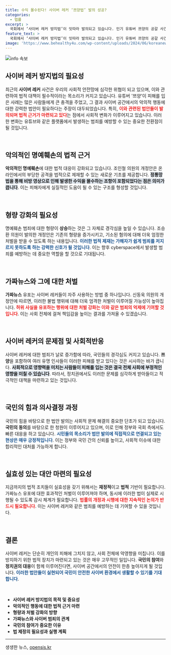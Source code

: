 ```yaml
---
title: 수익 몰수된다! 사이버 레커 ‘쯔양법’ 발의 성공?
categories:
  - 법률
excerpt: >
  국회에서 ‘사이버 레커 방지법’이 잇따라 발의되고 있습니다. 인기 유튜버 쯔양의 공갈 사건을 계기로, 악의적 명예훼손에 대한 처벌과 비방 영상 수익 몰수를 위한 법적 근거가 마련될 전망입니다.
feature_text: >
  국회에서 ‘사이버 레커 방지법’이 잇따라 발의되고 있습니다. 인기 유튜버 쯔양의 공갈 사건을 계기로, 악의적 명예훼손에 대한 처벌과 비방 영상 수익 몰수를 위한 법적 근거가 마련될 전망입니다.
image: 'https://www.behealthy4u.com/wp-content/uploads/2024/06/koreanews.jpg'
---
```


<p><img src="https://www.behealthy4u.com/wp-content/uploads/2024/06/koreanews.jpg" alt="info 속보" /></p>

<h2 data-ke-size="size26">사이버 레커 방지법의 필요성</h2>

<p data-ke-size="size16">최근의 <b>사이버 레커</b> 사건은 우리의 사회적 안전망에 심각한 위협이 되고 있으며, 이와 관련하여 법적 대책이 필수적이라는 목소리가 커지고 있습니다. 유튜버 '쯔양'이 피해를 입은 사례는 많은 사람들에게 큰 충격을 주었고, 그 결과 사이버 공간에서의 악의적 행동에 대한 강력한 법안이 필요하다는 주장이 대두되었습니다. 특히, <b><span style="color: #ee2323;">이와 관련된 법안들이 발의되며 법적 근거가 마련되고 있다</span></b>는 점에서 사회적 변화가 이루어지고 있습니다. 이러한 변화는 유튜브와 같은 플랫폼에서 발생하는 범죄를 예방할 수 있는 중요한 전환점이 될 것입니다.</p>

<p data-ke-size="size16">&nbsp;</p>

<h2 data-ke-size="size26">악의적인 명예훼손의 법적 근거</h2>

<p data-ke-size="size16"><b>악의적인 명예훼손</b>에 대한 법적 대응이 강화되고 있습니다. 조인철 의원의 개정안은 온라인에서의 부당한 공격을 법적으로 제재할 수 있는 새로운 기초를 제공합니다. <b><span style="background-color: #21538527;">정통망법을 통해 비방 영상으로 인해 발생한 수익을 몰수하는 조항이 포함되었다는 점은 의미가 큽니다</span></b>. 이는 피해자에게 실질적인 도움이 될 수 있는 구조를 형성할 것입니다.</p>

<p data-ke-size="size16">&nbsp;</p>

<h2 data-ke-size="size26">형량 강화의 필요성</h2>

<p data-ke-size="size16">명예훼손 범죄에 대한 형량이 <b>상승</b>하는 것은 그 자체로 경각심을 높일 수 있습니다. 조승환 의원이 발의한 개정안은 기존의 형량을 증가시키고, 기소된 혐의에 대해 더욱 엄정한 처벌을 받을 수 있도록 하는 내용입니다. <b><span style="color: #1a5490;">이러한 법적 제재는 가해자가 쉽게 범죄를 저지르지 못하도록 하는 강력한 신호가 될 것입니다</span></b>. 이는 향후 cyberspace에서 발생할 범죄를 예방하는 데 중요한 역할을 할 것으로 기대됩니다.</p>

<p data-ke-size="size16">&nbsp;</p>

<h2 data-ke-size="size26">가짜뉴스와 그에 대한 처벌</h2>

<p data-ke-size="size16"><b>가짜뉴스</b> 유포는 사이버 레커들이 자주 사용하는 방법 중 하나입니다. 신동욱 의원의 개정안에 따르면, 이러한 불법 행위에 대해 더욱 엄격한 처벌이 이루어질 가능성이 높아집니다. <b><span style="color: #ee2323;">허위 사실을 유포하는 행위에 대한 처벌 강화는 이와 같은 범죄의 억제에 기여할 것입니다</span></b>. 이는 사회 전체에 걸쳐 책임감을 높이는 결과를 가져올 수 있겠습니다.</p>

<p data-ke-size="size16">&nbsp;</p>

<h2 data-ke-size="size26">사이버 레커의 문제점 및 사회적반응</h2>

<p data-ke-size="size16">사이버 레커에 대한 범죄가 날로 증가함에 따라, 국민들의 경각심도 커지고 있습니다. <b>쯔양</b>을 포함하여 여러 유명 인사들이 이러한 피해를 받고 있다는 것은 시사하는 바가 큽니다. <b><span style="background-color: #21538527;">사회적으로 영향력을 미치는 사람들이 피해를 입는 것은 결국 전체 사회에 부정적인 영향을 미칠 수 있습니다</span></b>. 따라서, 정치권에서도 이러한 문제를 심각하게 받아들이고 적극적인 대책을 마련하고 있는 것입니다.</p>

<p data-ke-size="size16">&nbsp;</p>

<h2 data-ke-size="size26">국민의 힘과 의사결정 과정</h2>

<p data-ke-size="size16">국민의 힘을 바탕으로 한 법안 발의는 사회적 문제 해결의 중요한 단초가 되고 있습니다. <b>국민의 동의</b>를 바탕으로 한 청원이 이루어지고 있으며, 이로 인해 정부와 국회 측에서도 빠른 대응을 하고 있습니다. <b><span style="color: #1a5490;">시민들의 목소리가 법안 발의에 직접적으로 연결되고 있는 현상은 매우 긍정적입니다</span></b>. 이는 정부와 국민 간의 신뢰를 높이고, 사회적 이슈에 대한 합리적인 대처를 가능하게 합니다.</p>

<p data-ke-size="size16">&nbsp;</p>

<h2 data-ke-size="size26">실효성 있는 대안 마련의 필요성</h2>

<p data-ke-size="size16">지금까지의 법적 조치들이 실효성을 갖기 위해서는 <b>재정적</b>이고 <b>법적</b> 기반이 필요합니다. 가짜뉴스 유포에 대한 효과적인 처벌이 이루어져야 하며, 동시에 이러한 법이 실제로 시행될 수 있도록 감시 체계가 필요합니다. <b><span style="color: #ee2323;">법률의 개정과 시행에 대한 지속적인 논의가 반드시 필요합니다</span></b>. 이는 사이버 레커와 같은 범죄를 예방하는 데 기여할 수 있을 것입니다.</p>

<p data-ke-size="size16">&nbsp;</p>

<h2 data-ke-size="size26">결론</h2>

<p data-ke-size="size16">사이버 레커는 단순히 개인의 피해에 그치지 않고, 사회 전체에 악영향을 미칩니다. 이를 방지하기 위한 법적 장치가 마련되고 있는 것은 매우 고무적인 일입니다. <b>국민의 참여</b>와 <b>정치권의 대응</b>이 함께 이루어진다면, 사이버 공간에서의 안전이 한층 높아지게 될 것입니다. <b><span style="color: #1a5490;">이러한 법안들이 실현되어 국민이 안전한 사이버 환경에서 생활할 수 있기를 기대합니다</span></b>.</p>

<p data-ke-size="size16">&nbsp;</p>

<ul>
    <li><b>사이버 레커 방지법의 목적 및 중요성</b></li>
    <li><b>악의적인 행동에 대한 법적 근거 마련</b></li>
    <li><b>형량과 처벌 강화의 방향</b></li>
    <li><b>가짜뉴스와 사이버 범죄의 관계</b></li>
    <li><b>국민의 참여가 중요한 이유</b></li>
    <li><b>법 제정의 필요성과 실행 계획</b></li>
</ul>

<hr style="height:1px;border:none;color:#333;background-color:#333;"/>
생생한 뉴스, <a href="https://opensis.kr" rel="dofollow">opensis.kr</a>



